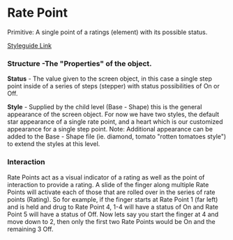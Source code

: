 # Rate Point

Primitive: A single point of a ratings (element) with its possible status.

[Styleguide Link](https://zpl.io/VQJrR84)

### Structure -The "Properties" of the object.

**Status** - The value given to the screen object, in this case a single step point inside of a series of steps (stepper) with status possibilities of On or Off.

**Style** - Supplied by the child level (Base - Shape) this is the general appearance of the screen object.  For now we have two styles, the default star appearance of a single rate point, and a heart which is our customized appearance for a single step point.  Note: Additional appearance can be added to the Base - Shape file (ie. diamond, tomato "rotten tomatoes style") to extend the styles at this level.

### Interaction

Rate Points act as a visual indicator of a rating as well as the point of interaction to provide a rating. A slide of the finger along multiple Rate Points will activate each of those that are rolled over in the series of rate points (Rating). So for example, if the finger starts at Rate Point 1 (far left) and is held and drug to Rate Point 4, 1-4 will have a status of On and Rate Point 5 will have a status of Off.  Now lets say you start the finger at 4 and move down to 2, then only the first two Rate Points would be On and the remaining 3 Off.